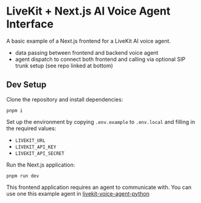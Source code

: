# LiveKit + Next.js AI Voice Agent Interface

A basic example of a Next.js frontend for a LiveKit AI voice agent.
- data passing between frontend and backend voice agent
- agent dispatch to connect both frontend and calling via optional SIP trunk setup (see repo linked at bottom)

## Dev Setup

Clone the repository and install dependencies:

```console
pnpm i
```

Set up the environment by copying `.env.example` to `.env.local` and filling in the required values:

- `LIVEKIT_URL`
- `LIVEKIT_API_KEY`
- `LIVEKIT_API_SECRET`

Run the Next.js application:

```console
pnpm run dev
```

This frontend application requires an agent to communicate with. You can use one this example agent in [livekit-voice-agent-python](https://github.com/kylecampbell/livekit-voice-agent-python)
